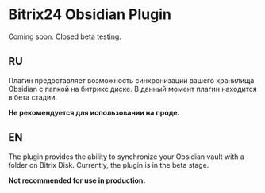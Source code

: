 # Bitrix24 Obsidian Plugin
Coming soon. Closed beta testing.

## RU

Плагин предоставляет возможность синхронизации вашего хранилища Obsidian с папкой на битрикс диске. В данный момент плагин находится в бета стадии.

**Не рекомендуется для использовании на проде.**


## EN

The plugin provides the ability to synchronize your Obsidian vault with a folder on Bitrix Disk. Currently, the plugin is in the beta stage.

**Not recommended for use in production.**
